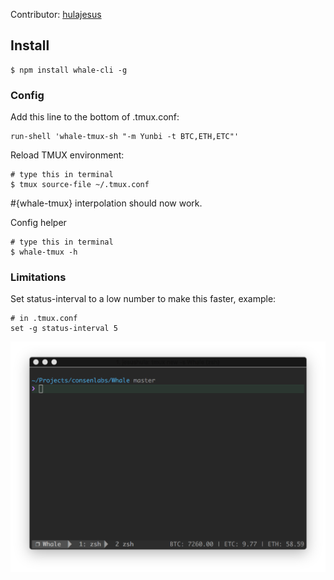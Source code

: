 Contributor: [hulajesus](https://github.com/hulajesus)

## Install
```
$ npm install whale-cli -g
```

### Config
Add this line to the bottom of .tmux.conf:
``` shell
run-shell 'whale-tmux-sh "-m Yunbi -t BTC,ETH,ETC"'
```

Reload TMUX environment:
``` shell
# type this in terminal
$ tmux source-file ~/.tmux.conf
```

 #{whale-tmux} interpolation should now work.

Config helper
``` shell
# type this in terminal
$ whale-tmux -h
```

### Limitations
Set status-interval to a low number to make this faster, example:
``` shell
# in .tmux.conf
set -g status-interval 5
```

<img src="snapshot/tmux.png" width="1290">
